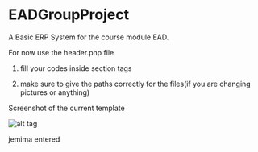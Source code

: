 # EADGroupProject
A Basic ERP System for the course module EAD. 

For now use the header.php file

1. fill your codes inside section tags

2. make sure to give the paths correctly for the files(if you are changing pictures or anything)


Screenshot of the current template

![alt tag](https://github.com/CharlesRajendran/EADGroupProject/blob/master/img/Screenshot%20(78).png)

jemima entered